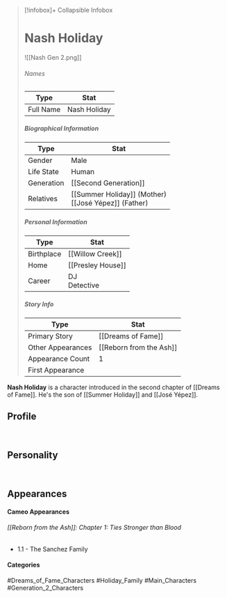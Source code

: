 > [!infobox]+ Collapsible Infobox
> # Nash Holiday
> ![[Nash Gen 2.png]] 
> ###### Names 
> | Type | Stat | 
> | ---- | ---- | 
> | Full Name | Nash Holiday | 
>
> ##### Biographical Information
> | Type | Stat | 
> | ---- | ---- | 
> | Gender | Male | 
> | Life State | Human |
> | Generation | [[Second Generation]] |
> | Relatives | [[Summer Holiday]] (Mother)<br>[[José Yépez]] (Father)
> 
> ##### Personal Information
> | Type | Stat | 
> | ---- | ---- | 
> | Birthplace |[[Willow Creek]]| 
> | Home |[[Presley House]]| 
> | Career | DJ<br>Detective| 
> 
> ##### Story Info
> | Type | Stat | 
> | ---- | ---- | 
> | Primary Story | [[Dreams of Fame]] | 
> | Other Appearances | [[Reborn from the Ash]] | 
> | Appearance Count | 1 | 
> | First Appearance | 

**Nash Holiday** is a character introduced in the second chapter of [[Dreams of Fame]]. He's the son of [[Summer Holiday]] and [[José Yépez]].

## Profile

<br style="clear:both; margin: 0; padding: 0" />

## Personality

<br style="clear:both; margin: 0; padding: 0" />

## Appearances

#### Cameo Appearances
###### [[Reborn from the Ash]]: Chapter 1: Ties Stronger than Blood
- 1.1 - The Sanchez Family

#### Categories
#Dreams_of_Fame_Characters #Holiday_Family #Main_Characters #Generation_2_Characters